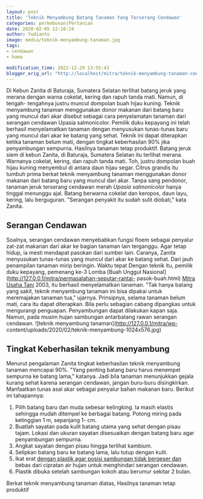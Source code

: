 ```yaml
---
layout: post
title: 'Teknik Menyambung Batang Tanaman Yang Terserang Cendawan'
categories: perkebunan|Pertanian
date: 2020-02-05 12:18:24
author: Yudianto
image: media/teknik-menyambung-tanaman.jpg
tags:
- cendawan
- hama

modification_time: 2022-12-29 13:55:43
blogger_orig_url: "http://localhost/mitra/teknik-menyambung-tanaman-cendawan.html"
---
```


Di Kebun Zanita di Baturaja, Sumatera Selatan terlihat batang jeruk yang
merana dengan warna cokelat, kering dan rapuh tanda mati. Namun, di tengah-
tengahnya justru muncul dompolan buah hijau kuning. Teknik menyambung tanaman
menggunakan donor makanan dari batang baru yang muncul dari akar disebut
sebagai cara penyelamatan tanaman dari serangan cendawan Upasia salmonicolor.
Pemilik duku kepayang ini telah berhasil menyelamatkan tanaman dengan
menyusukan tunas-tunas baru yang muncul dari akar ke batang yang sehat. Teknik
ini dapat diterapkan ketika tanaman belum mati, dengan tingkat keberhasilan
90% jika penyambungan sempurna. Hasilnya tanaman tetap produktif. Batang jeruk
siem di kebun Zanita, di Baturaja, Sumatera Selatan itu terlihat merana.
Warnanya cokelat, kering, dan rapuh tanda mati. Toh, justru dompolan buah
hijau kuning menyembul di antara daun hijau segar. Citrus grandis itu tumbuh
prima berkat teknik menyambung tanaman menggunakan donor makanan dari batang
baru yang muncul dari akar. Tanpa sang pendonor, tanaman jeruk terserang
cendawan merah _Upasia salmonicolor_ hanya tinggal menunggu ajal. Batang
berwarna cokelat dan keropos, daun layu, kering, lalu berguguran. "Serangan
penyakit itu sudah sulit diobati," kata Zanita.

## Serangan Cendawan

Soalnya, serangan cendawan menyebabkan fungsi floem sebagai penyalur zat-zat
makanan dari akar ke bagian tanaman lain terganggu. Agar tetap hidup, ia mesti
mendapat pasokan dari sumber lain. Caranya, Zanita menyusukan tunas-tunas yang
muncul dari akar ke batang sehat. Dari jauh penampilan tanaman mirip beringin.
Waktu tepat Dengan teknik itu, pemilik duku kepayang, pemenang ke-3 Lomba
[Buah Unggul Nasional](http://127.0.0.1/mitra/permasalahan-seputar-rantai-
pasok-buah.html) [Mitra Usaha Tani](http://127.0.0.1/mitra) 2003, itu berhasil
menyelamatkan tanaman. "Tak hanya batang yang sakit, teknik menyambung tanaman
ini bisa dipakai untuk meremajakan tanaman tua," ujarnya. Prinsipnya, selama
tanaman belum mati, cara itu dapat diterapkan. Bila perlu sebagian cabang
dipangkas untuk mengurangi penguapan. Penyambungan dapat dilakukan kapan saja.
Namun, pada musim hujan sambungan antarbatang rawan serangan cendawan.
![teknik menyambung tanaman](http://127.0.0.1/mitra/wp-
content/uploads/2020/02/teknik-menyambung-1024x576.jpg)

## Tingkat Keberhasilan teknik menyambung

Menurut pengalaman Zanita tingkat keberhasilan teknik menyambung tanaman
mencapai 90%. "Yang penting batang baru harus menempel sempurna ke batang
lama," katanya. Jadi bila tanaman menunjukkan gejala kurang sehat karena
serangan cendawan, jangan buru-buru disingkirkan. Manfaatkan tunas asal akar
sebagai penyalur bahan makanan baru. Berikut ini tahapannya:

  1. Pilih batang baru dan muda sebesar kelingking. Ia masih elastis sehingga mudah ditempel ke berbagai batang. Potong miring pada ketinggian 1 m, sepanjang 1- cm.
  2. Buatlah sayatan pada kulit batang utama yang sehat dengan pisau tajam. Lokasi dan ukuran sayatan disesuaikan dengan batang baru agar penyambungan sempurna.
  3. Angkat sayatan dengan pisau hingga terlihat kambium.
  4. Selipkan batang baru ke batang lama, lalu tutup dengan kulit.
  5. Ikat erat [dengan plastik agar posisi sambungan tidak bergeser dan](http://127.0.0.1/mitra/budidaya-manggis-dengan-teknik-kaki.html) bebas dari cipratan air hujan untuk menghindari serangan cendawan.
  6. Plastik dibuka setelah sambungan kokoh atau berumur sekitar 2 bulan.

Berkat teknik menyambung tanaman diatas, Hasilnya tanaman tetap produktif


